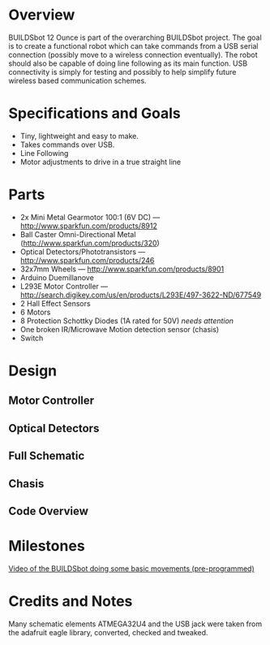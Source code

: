 # Overview

BUILDSbot 12 Ounce is part of the overarching BUILDSbot project. The goal is to create a functional robot which can take commands from a USB serial connection (possibly move to a wireless connection eventually). The robot should also be capable of doing line following as its main function. USB connectivity is simply for testing and possibly to help simplify future wireless based communication schemes.

# Specifications and Goals

* Tiny, lightweight and easy to make.
* Takes commands over USB.
* Line Following
* Motor adjustments to drive in a true straight line

# Parts 

* 2x Mini Metal Gearmotor 100:1 (6V DC) — http://www.sparkfun.com/products/8912
* Ball Caster Omni-Directional Metal (http://www.sparkfun.com/products/320)
* Optical Detectors/Phototransistors — http://www.sparkfun.com/products/246
* 32x7mm Wheels — http://www.sparkfun.com/products/8901
* Arduino Duemillanove
* L293E Motor Controller — http://search.digikey.com/us/en/products/L293E/497-3622-ND/677549
* 2 Hall Effect Sensors
* 6 Motors
* 8 Protection Schottky Diodes (1A rated for 50V) *needs attention*
* One broken IR/Microwave Motion detection sensor (chasis)
* Switch

# Design

## Motor Controller

## Optical Detectors

## Full Schematic

## Chasis

## Code Overview

# Milestones 

[Video of the BUILDSbot doing some basic movements (pre-programmed)](http://www.youtube.com/watch?v=Bhn6o0GdhjE&feature=youtu.be)


# Credits and Notes

Many schematic elements ATMEGA32U4 and the USB jack were taken from the adafruit eagle library, converted, checked and tweaked.